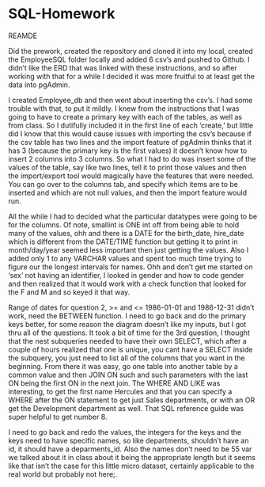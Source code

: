 # SQL-Homework
REAMDE 

Did the prework, created the repository and cloned it into my local, created the EmployeeSQL folder locally and added 6 csv’s and pushed to Github. I didn’t like the ERD that was linked with these instructions, and so after working with that for a while I decided it was more fruitful to at least get the data into pgAdmin.

I created Employee_db and then went about inserting the csv’s. I had some trouble with that, to put it mildly. I knew from the instructions that I was going to have to create a primary key with each of the tables, as well as from class. So I dutifully included it in the first line of each ‘create,’ but little did I know that this would cause issues with importing the csv’s because if the csv table has two lines and the import feature of pgAdmin thinks that it has 3 (because the primary key is the first values) it doesn’t know how to insert 2 columns into 3 columns. So what I had to do was insert some of the values of the table, say like two lines, tell it to print those values and then the import/export tool would magically have the features that were needed. You can go over to the columns tab, and specify which items are to be inserted and which are not null values, and then the import feature would run. 

All the while I had to decided what the particular datatypes were going to be for the columns. Of note, smallint is ONE int off from being able to hold many of the values, ohh and there is a DATE for the birth_date, hire_date which is different from the DATE/TIME function but getting it to print in month/day/year seemed less important then just getting the values. Also I added only 1 to any VARCHAR values and spent too much time trying to figure our the longest intervals for names. Ohh and don’t get me started on ‘sex’ not having an identifier, I looked in gender and how to code gender and then realized that it would work with a check function that looked for the F and M and so keyed it that way.

Range of dates for question 2, >= and <= 1986-01-01 and 1986-12-31 didn’t work, need the BETWEEN function. I need to go back and do the primary keys better, for some reason the diagram doesn’t like my inputs, but I got thru all of the questions. It took a bit of time for the 3rd question, I thought that the nest subqueries needed to have their own SELECT, which after a couple of hours realized that one is unique, you cant have a SELECT inside the subquery, you just need to list all of the columns that you want in the beginning. From there it was easy, go one table into another table by a common value and then JOIN ON such and such parameters with the last ON being the first ON in the next join. The WHERE AND LIKE was interesting, to get the first name Hercules and that you can specify a WHERE after the ON statement to get just Sales departments, or with an OR get the Development department as well. That SQL reference guide was super helpful to get number 8.

I need to go back and redo the values, the integers for the keys and the keys need to have specific names, so like departments, shouldn’t have an id, it should have a deparments_id. Also the names don’t need to be 55 var we talked about it in class about it being the appropriate length but it seems like that isn’t the case for this little micro dataset, certainly applicable to the real world but probably not here;. 

